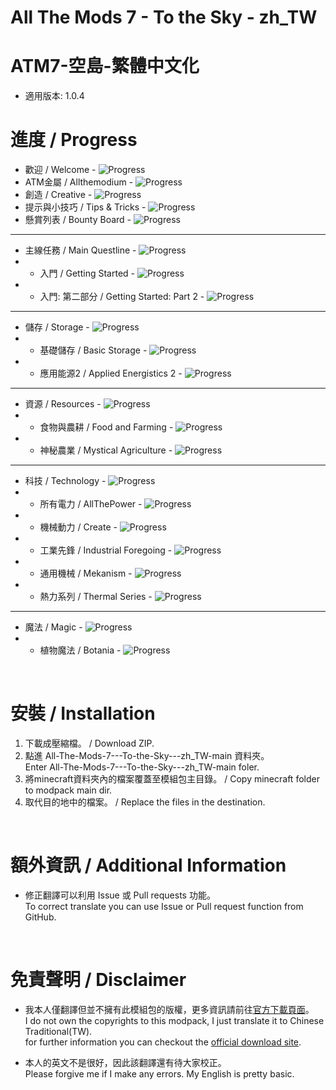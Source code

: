 # All The Mods 7 - To the Sky - zh_TW
# ATM7-空島-繁體中文化
- 適用版本: 1.0.4
&emsp;
# 進度 / Progress
- 歡迎 / Welcome - ![Progress](https://progress-bar.dev/100)
- ATM金屬 / Allthemodium - ![Progress](https://progress-bar.dev/100)
- 創造 / Creative - ![Progress](https://progress-bar.dev/100)
- 提示與小技巧 / Tips & Tricks -  ![Progress](https://progress-bar.dev/100)
- 懸賞列表 / Bounty Board - ![Progress](https://progress-bar.dev/100)
--------------------------------------------------
- 主線任務 / Main Questline - ![Progress](https://progress-bar.dev/100)
- + 入門 / Getting Started - ![Progress](https://progress-bar.dev/100)
- + 入門: 第二部分 / Getting Started: Part 2 - ![Progress](https://progress-bar.dev/100)
--------------------------------------------------
- 儲存 / Storage - ![Progress](https://progress-bar.dev/100)
- + 基礎儲存 / Basic Storage - ![Progress](https://progress-bar.dev/100)
- + 應用能源2 / Applied Energistics 2 - ![Progress](https://progress-bar.dev/100)
--------------------------------------------------
- 資源 / Resources - ![Progress](https://progress-bar.dev/50)
- + 食物與農耕 / Food and Farming - ![Progress](https://progress-bar.dev/100)
- + 神秘農業 / Mystical Agriculture - ![Progress](https://progress-bar.dev/0)
--------------------------------------------------
- 科技 / Technology - ![Progress](https://progress-bar.dev/0)
- + 所有電力 / AllThePower - ![Progress](https://progress-bar.dev/0)
- + 機械動力 / Create - ![Progress](https://progress-bar.dev/0)
- + 工業先鋒 / Industrial Foregoing - ![Progress](https://progress-bar.dev/0)
- + 通用機械 / Mekanism - ![Progress](https://progress-bar.dev/0)
- + 熱力系列 / Thermal Series - ![Progress](https://progress-bar.dev/0)
--------------------------------------------------
- 魔法 / Magic - ![Progress](https://progress-bar.dev/0)
- + 植物魔法 / Botania - ![Progress](https://progress-bar.dev/0)

&emsp;
# 安裝 / Installation
1. 下載成壓縮檔。 / Download ZIP.
2. 點進 All-The-Mods-7---To-the-Sky---zh_TW-main 資料夾。   
   Enter All-The-Mods-7---To-the-Sky---zh_TW-main foler.
3. 將minecraft資料夾內的檔案覆蓋至模組包主目錄。 / Copy minecraft folder to modpack main dir.
4. 取代目的地中的檔案。 / Replace the files in the destination.

&emsp;
# 額外資訊 / Additional Information
- 修正翻譯可以利用 Issue 或 Pull requests 功能。  
 To correct translate you can use Issue or Pull request function from GitHub.

&emsp;
# 免責聲明 / Disclaimer
- 我本人僅翻譯但並不擁有此模組包的版權，更多資訊請前往[官方下載頁面](https://www.curseforge.com/minecraft/modpacks/all-the-mods-7-to-the-sky)。  
 I do not own the copyrights to this modpack, I just translate it to Chinese Traditional(TW).  
for further information you can checkout the [official download site](https://www.curseforge.com/minecraft/modpacks/all-the-mods-7-to-the-sky).

- 本人的英文不是很好，因此該翻譯還有待大家校正。  
 Please forgive me if I make any errors. My English is pretty basic.